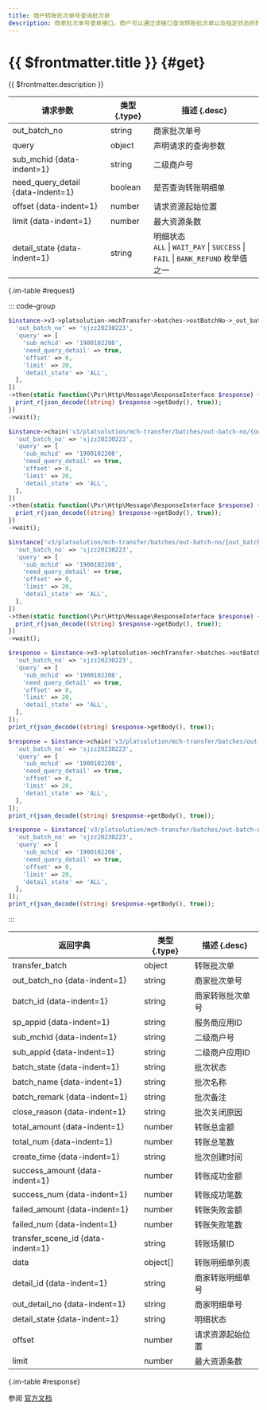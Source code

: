 ```yaml
---
title: 商户转账批次单号查询批次单
description: 商家批次单号查单接口。商户可以通过该接口查询转账批次单以及指定状态的转账明细单。返回消息中包含微信批次单号、批次状态、批次类型、转账总金额、转账总笔数、成功金额、失败金额等信息。
---
```


# {{ $frontmatter.title }} {#get}

{{ $frontmatter.description }}

| 请求参数 | 类型 {.type} | 描述 {.desc}
| --- | --- | ---
| out_batch_no | string | 商家批次单号
| query | object | 声明请求的查询参数
| sub_mchid {data-indent=1} | string | 二级商户号
| need_query_detail {data-indent=1} | boolean | 是否查询转账明细单
| offset {data-indent=1} | number | 请求资源起始位置
| limit {data-indent=1} | number | 最大资源条数
| detail_state {data-indent=1} | string | 明细状态<br/>`ALL` \| `WAIT_PAY` \| `SUCCESS` \| `FAIL` \| `BANK_REFUND` 枚举值之一

{.im-table #request}

::: code-group

```php [异步纯链式]
$instance->v3->platsolution->mchTransfer->batches->outBatchNo->_out_batch_no_->getAsync([
  'out_batch_no' => 'sjzz20230223',
  'query' => [
    'sub_mchid' => '1900102208',
    'need_query_detail' => true,
    'offset' => 0,
    'limit' => 20,
    'detail_state' => 'ALL',
  ],
])
->then(static function(\Psr\Http\Message\ResponseInterface $response) {
  print_r(json_decode((string) $response->getBody(), true));
})
->wait();
```

```php [异步声明式]
$instance->chain('v3/platsolution/mch-transfer/batches/out-batch-no/{out_batch_no}')->getAsync([
  'out_batch_no' => 'sjzz20230223',
  'query' => [
    'sub_mchid' => '1900102208',
    'need_query_detail' => true,
    'offset' => 0,
    'limit' => 20,
    'detail_state' => 'ALL',
  ],
])
->then(static function(\Psr\Http\Message\ResponseInterface $response) {
  print_r(json_decode((string) $response->getBody(), true));
})
->wait();
```

```php [异步属性式]
$instance['v3/platsolution/mch-transfer/batches/out-batch-no/{out_batch_no}']->getAsync([
  'out_batch_no' => 'sjzz20230223',
  'query' => [
    'sub_mchid' => '1900102208',
    'need_query_detail' => true,
    'offset' => 0,
    'limit' => 20,
    'detail_state' => 'ALL',
  ],
])
->then(static function(\Psr\Http\Message\ResponseInterface $response) {
  print_r(json_decode((string) $response->getBody(), true));
})
->wait();
```

```php [同步纯链式]
$response = $instance->v3->platsolution->mchTransfer->batches->outBatchNo->_out_batch_no_->get([
  'out_batch_no' => 'sjzz20230223',
  'query' => [
    'sub_mchid' => '1900102208',
    'need_query_detail' => true,
    'offset' => 0,
    'limit' => 20,
    'detail_state' => 'ALL',
  ],
]);
print_r(json_decode((string) $response->getBody(), true));
```

```php [同步声明式]
$response = $instance->chain('v3/platsolution/mch-transfer/batches/out-batch-no/{out_batch_no}')->get([
  'out_batch_no' => 'sjzz20230223',
  'query' => [
    'sub_mchid' => '1900102208',
    'need_query_detail' => true,
    'offset' => 0,
    'limit' => 20,
    'detail_state' => 'ALL',
  ],
]);
print_r(json_decode((string) $response->getBody(), true));
```

```php [同步属性式]
$response = $instance['v3/platsolution/mch-transfer/batches/out-batch-no/{out_batch_no}']->get([
  'out_batch_no' => 'sjzz20230223',
  'query' => [
    'sub_mchid' => '1900102208',
    'need_query_detail' => true,
    'offset' => 0,
    'limit' => 20,
    'detail_state' => 'ALL',
  ],
]);
print_r(json_decode((string) $response->getBody(), true));
```

:::

| 返回字典 | 类型 {.type} | 描述 {.desc}
| --- | --- | ---
| transfer_batch | object | 转账批次单
| out_batch_no {data-indent=1} | string | 商家批次单号
| batch_id {data-indent=1} | string | 商家转账批次单号
| sp_appid {data-indent=1} | string | 服务商应用ID
| sub_mchid {data-indent=1} | string | 二级商户号
| sub_appid {data-indent=1} | string | 二级商户应用ID
| batch_state {data-indent=1} | string | 批次状态
| batch_name {data-indent=1} | string | 批次名称
| batch_remark {data-indent=1} | string | 批次备注
| close_reason {data-indent=1} | string | 批次关闭原因
| total_amount {data-indent=1} | number | 转账总金额
| total_num {data-indent=1} | number | 转账总笔数
| create_time {data-indent=1} | string | 批次创建时间
| success_amount {data-indent=1} | number | 转账成功金额
| success_num {data-indent=1} | number | 转账成功笔数
| failed_amount {data-indent=1} | number | 转账失败金额
| failed_num {data-indent=1} | number | 转账失败笔数
| transfer_scene_id {data-indent=1} | string | 转账场景ID
| data | object[] | 转账明细单列表
| detail_id {data-indent=1} | string | 商家转账明细单号
| out_detail_no {data-indent=1} | string | 商家明细单号
| detail_state {data-indent=1} | string | 明细状态
| offset | number | 请求资源起始位置
| limit | number | 最大资源条数

{.im-table #response}

参阅 [官方文档](https://pay.weixin.qq.com/docs/partner/apis/platsolution-mch-transfer/transfer-batch/transfer-batch-get-by-out-code.html)
